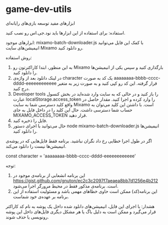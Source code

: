 # game-dev-utils
ابزارهای مفید توسعه بازی‌های رایانه‌ای

استفاده:
برای استفاده از این ابزارها باید نود.جی.اس رو نصب کنید.

ابزارهای موجود:
mixamo-batch-downloader.js
با کمک این فایل می‌توانید انیمیشن‌های سایت Mixamo رو دانلود کنید.

روش استفاده:
1. به این منظور، ابتدا کاراکترتون رو Mixamo بارگذاری کنید و سپس یکی از انیمیشن‌ها را دانلود کنید.
2. در لینک دانلود بعد از واژه‌ی character یک کد به صورت aaaaaaaa-bbbb-cccc-dddd-eeeeeeeeeeee قرار گرفته. این کد رو کپی کنید و به صورت زیر به متغیر درج کنید.
3. Developer tools را باز کنید و در حالی که به سایت وارد شده‌اید در بخش کنسول عبارت localStorage.access_token را وارد کرده و اجرا کنید. مقدار حاصل در واقع کلید دسترسی شما به سایت Mixamo است. با داشتن این کلید می‌توان به حساب شما دسترسی داشت. حال این کلید را در داخل فایل به جای MIXAMO_ACCESS_TOKEN قرار دهید.
4. فایل را ذخیره کنید.
5. حال می‌توانید با اجرای دستور node mixamo-batch-downloader.js انیمیشن‌ها را دانلود کنید. 

اگر در طول اجرا خطایی رخ داد نگران نباشید. برنامه فقط فایل‌هایی که در پوشه‌ی انیمیشن‌ها نیست را دانلود می‌کند.


const character = 'aaaaaaaa-bbbb-cccc-dddd-eeeeeeeeeeee'


توجه:
1. این برنامه انشعابی از برنامه‌ی موجود در https://gist.github.com/gnuton/ec2c3c2097f7aeaea8bb7d1256e4b212 است. برنامه‌ی مذکور فقط در محیط مرورگر اجرا می‌شود.
2. این برنامه(کد) ممکن است حاوی خطاهای مهمی باشد و مسئولیت استفاده از این برنامه بر عهده‌ی خود شماست.

هشدار:
با اجرای این فایل، انیمیشن‌های دانلود شده داخل یک پوشه به نام کد کاراکتر قرار می‌گیرد و ممکن است به دلیل باگ یا هر مشکل دیگری فایل‌های داخل این پوشه رونویسی یا حذف شوند. 
